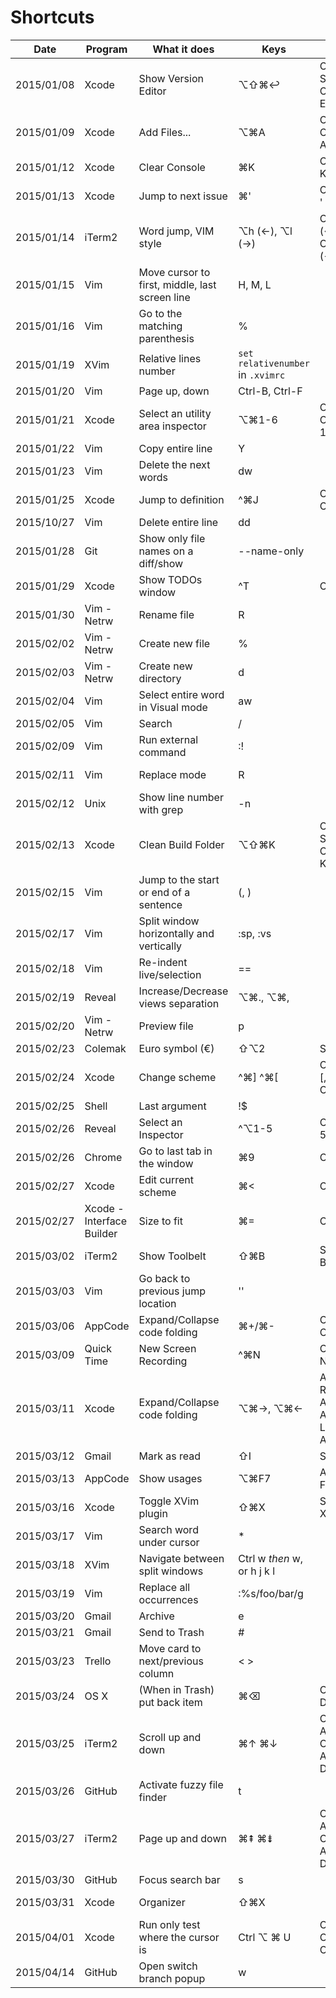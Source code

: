 # Shortcuts

Date | Program | What it does | Keys | Keys | Notes
---|---|---|---|---|---
2015/01/08 | Xcode | Show Version Editor | ⌥⇧⌘↩ | Option Shift Command Enter |
2015/01/09 | Xcode | Add Files... | ⌥⌘A | Option Command A |
2015/01/12 | Xcode | Clear Console | ⌘K | Command K |
2015/01/13 | Xcode | Jump to next issue | ⌘'| Command ' |
2015/01/14 | iTerm2 | Word jump, VIM style | ⌥h (←), ⌥l (→) | Option H (←), Option L (→) | https://coderwall.com/p/h6yfda/use-and-to-jump-forwards-backwards-words-in-iterm-2-on-os-x
2015/01/15 | Vim | Move cursor to first, middle, last screen line | H, M, L | |
2015/01/16 | Vim | Go to the matching parenthesis | % | |
2015/01/19 | XVim | Relative lines number | `set relativenumber` in `.xvimrc` | | Port of [this](http://jeffkreeftmeijer.com/2012/relative-line-numbers-in-vim-for-super-fast-movement/) vim plugin
2015/01/20 | Vim | Page up, down | Ctrl-B, Ctrl-F | | |
2015/01/21 | Xcode | Select an utility area inspector | ⌥⌘1-6 | Option Command 1 to 6 |
2015/01/22 | Vim | Copy entire line | Y | |
2015/01/23 | Vim | Delete the next <number> words | d<number>w | | This is actually a deeper combo: command number motion, which repeats command number times in the motiond direction (_I think_)
2015/01/25 | Xcode | Jump to definition | ^⌘J | Ctrl Comant J | Jump to definition on what's under the cursor
2015/10/27 | Vim | Delete entire line | dd | |
2015/01/28 | Git | Show only file names on a diff/show | --name-only | | Use this `git show HEAD --name-only` to see only the names of the files changed in the last commit
2015/01/29 | Xcode | Show TODOs window | ^T | Ctrl T | Needs the [XToDo plugin](https://github.com/trawor/XToDo) to be installed
2015/01/30 | Vim - Netrw | Rename file | R | | _To be fair it'd always been written on the header, quite silly that I had to google it..._
2015/02/02 | Vim - Netrw | Create new file | % | | _This one wasn't in the header instead ^^_
2015/02/03 | Vim - Netrw | Create new directory | d | | 
2015/02/04 | Vim | Select entire word in Visual mode | aw | |
2015/02/05 | Vim | Search | / | | _Then using n you can go to the next match_ |
2015/02/09 | Vim | Run external command | :! | |
2015/02/11 | Vim | Replace mode | R | | "Replace mode is like Insert mode, but every typed character deletes an existing character." `vimtutor`
2015/02/12 | Unix | Show line number with grep | -n | | _Ok this is an option, but it's kind of a shortcut right?_
2015/02/13 | Xcode | Clean Build Folder | ⌥⇧⌘K | Option Shift Command K | Deletes the infamous DerivedData folder
2015/02/15 | Vim | Jump to the start or end of a sentence | (, ) | |
2015/02/17 | Vim | Split window horizontally and vertically | :sp, :vs | |
2015/02/18 | Vim | Re-indent live/selection | == | |
2015/02/19 | Reveal | Increase/Decrease views separation | ⌥⌘., ⌥⌘, | |
2015/02/20 | Vim - Netrw | Preview file | p | |
2015/02/23 | Colemak | Euro symbol (€) | ⇧⌥2| Shift Alt 2 | |
2015/02/24 | Xcode | Change scheme | ^⌘] ^⌘[ | Ctrl Cmd [, Ctrl Cmd ] |
2015/02/25 | Shell | Last argument | !$ | | `chmod 755 /etc/file; vim !$ # vim /etc/file`
2015/02/26 | Reveal | Select an Inspector | ^⌥1-5 | Ctrl Alt 1-5 |
2015/02/26 | Chrome | Go to last tab in the window | ⌘9 | Cmd 9 | |
2015/02/27 | Xcode | Edit current scheme | ⌘< | Cmd < | |
2015/02/27 | Xcode - Interface Builder | Size to fit | ⌘= | Cmd = | |
2015/03/02 | iTerm2 | Show Toolbelt | ⇧⌘B | Shift Cmd B | |
2015/03/03 | Vim | Go back to previous jump location | '' | | 
2015/03/06 | AppCode | Expand/Collapse code folding | ⌘+/⌘- | Cmd + / Cmd - | _This is for keyboards without NumPad_ |
2015/03/09 | Quick Time | New Screen Recording | ^⌘N | Ctrl Cmd N | |
2015/03/11 | Xcode | Expand/Collapse code folding | ⌥⌘→, ⌥⌘←| Alt Cmd Right Arrow / Alt Cmd Left Arrow | |
2015/03/12 | Gmail | Mark as read | ⇧I | Shift I | |
2015/03/13 | AppCode | Show usages | ⌥⌘F7 | Alt Cmd F7 | |
2015/03/16 | Xcode | Toggle XVim plugin | ⇧⌘X | Shift Cmd X | _Useful sometimes, like when you have to add emojis :smile:_ |
2015/03/17 | Vim | Search word under cursor | * | |
2015/03/18 | XVim | Navigate between split windows | Ctrl w _then_ w, or h j k l | | _Same as VIM, of course :simple_smile:_
2015/03/19 | Vim | Replace all occurrences | :%s/foo/bar/g | | Note how you have to use s, which stands for substitute
2015/03/20 | Gmail | Archive | e | |
2015/03/21 | Gmail | Send to Trash | # | |
2015/03/23 | Trello | Move card to next/previous column | < > | |
2015/03/24 | OS X | (When in Trash) put back item | ⌘⌫ | Cmd Delete | https://twitter.com/jspahrsummers/status/580157469357297664 |
2015/03/25 | iTerm2 | Scroll up and down | ⌘↑ ⌘↓ | Cmd Arrow Up, Cmd Arrow Down | 
2015/03/26 | GitHub | Activate fuzzy file finder | t | | 
2015/03/27 | iTerm2 | Page up and down | ⌘⇞ ⌘⇟ | Cmd Fn Arrow Up, Cmd Fn Arrow Down |
2015/03/30 | GitHub | Focus search bar | s | | _Didn't it use to be `/`?_
2015/03/31 | Xcode | Organizer | ⇧⌘X | | _This is a custom shortcut 😎, I set it myself because Xcode 6 doesn't have one_
2015/04/01 | Xcode | Run only test where the cursor is | Ctrl ⌥ ⌘ U | Ctrl Option Cmd U |
2015/04/14 | GitHub | Open switch branch popup | w | |
